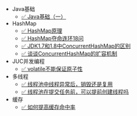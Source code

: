 - Java基础
  - [✅ Java基础（一）](/interviewtips/base/Java基础（一）)
- HashMap
  - [✅ HashMap原理](/interviewtips/hashmap/hashmap原理)
  - [✅ HashMap夺命连环18问](/interviewtips/hashmap/hashmap)
  - [✅ JDK1.7和1.8中ConcurrentHashMap的区别](/interviewtips/hashmap/concurrenthashmap_compare)
  - [✅ 谈谈ConcurrentHashMap的扩容机制](/interviewtips/hashmap/hashmap_compare)
- JUC并发编程
  - [✅ volatile不能保证原子性](/interviewtips/juc/volatile不能保证原子性)
- 多线程
  - [✅ 线程池中线程异常后，销毁还是复用](/interviewtips/multithread/线程池中线程异常后销毁还是复用)
  - [✅ 线程池在提交任务前，可以提前创建线程吗](/interviewtips/multithread/线程池在提交任务前可以提前创建线程吗)
- 缓存
  - [✅ 如何提高缓存命中率](/interviewtips/cache/如何提高缓存命中率)
